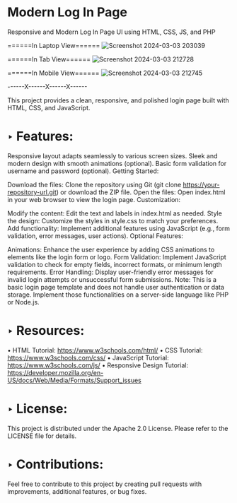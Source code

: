 # Modern Log In Page
Responsive and Modern Log In Page UI using HTML, CSS, JS, and PHP

======In Laptop View======
![Screenshot 2024-03-03 203039](https://github.com/Souvikdas040/log-in-form/assets/106548388/fd0f4abc-38d3-4900-a86e-52543887e937)

======In Tab View======
![Screenshot 2024-03-03 212728](https://github.com/Souvikdas040/log-in-form/assets/106548388/99ba38b1-6c9c-48e0-ba20-aadd41ff26e3)

======In Mobile View======
![Screenshot 2024-03-03 212745](https://github.com/Souvikdas040/log-in-form/assets/106548388/2b28e159-1aa0-4e17-85f8-fd1a433457c8)

------X------X------X------

This project provides a clean, responsive, and polished login page built with HTML, CSS, and JavaScript.

‣ Features:
  ========
  Responsive layout adapts seamlessly to various screen sizes.
  Sleek and modern design with smooth animations (optional).
  Basic form validation for username and password (optional).
  Getting Started:

  Download the files:
  Clone the repository using Git (git clone https://your-repository-url.git) or download the ZIP file.
  Open the files:
  Open index.html in your web browser to view the login page.
  Customization:

  Modify the content: Edit the text and labels in index.html as needed.
  Style the design: Customize the styles in style.css to match your preferences.
  Add functionality: Implement additional features using JavaScript (e.g., form validation, error messages, user actions).
  Optional Features:

  Animations: Enhance the user experience by adding CSS animations to elements like the login form or logo.
  Form Validation: Implement JavaScript validation to check for empty fields, incorrect formats, or minimum length requirements.
  Error Handling: Display user-friendly error messages for invalid login attempts or unsuccessful form submissions.
  Note: This is a basic login page template and does not handle user authentication or data storage. Implement those functionalities on a server-side language like PHP or Node.js.

‣ Resources:
  =========
  • HTML Tutorial: https://www.w3schools.com/html/
  • CSS Tutorial: https://www.w3schools.com/css/
  • JavaScript Tutorial: https://www.w3schools.com/js/
  • Responsive Design Tutorial: https://developer.mozilla.org/en-US/docs/Web/Media/Formats/Support_issues

‣ License:
  =======
  This project is distributed under the Apache 2.0 License. Please refer to the LICENSE file for details.

‣ Contributions:
  =============
  Feel free to contribute to this project by creating pull requests with improvements, additional features, or bug fixes.
